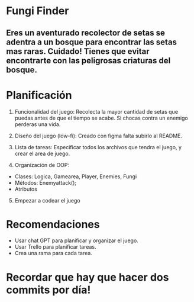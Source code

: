 # Fungi Finder

## Eres un aventurado recolector de setas se adentra a un bosque para encontrar las setas mas raras. Cuidado! Tienes que evitar encontrarte con las peligrosas criaturas del bosque.

# Planificación 

1. Funcionalidad del juego: Recolecta la mayor cantidad de setas que puedas antes de que el tiempo se acabe. Si chocas contra un enemigo perderas una vida. 

2. Diseño del juego (low-fi): Creado con figma falta subirlo al README.

3. Lista de tareas:
Especificar todos los archivos que tendra el juego, y crear el area de juego. 

4. Organización de OOP:
- Clases: Logica, Gamearea, Player, Enemies, Fungi
- Métodos: Enemyattack();
- Atributos
5. Empezar a codear el juego

# Recomendaciones 
- Usar chat GPT para planificar y organizar el juego. 
- Usar Trello para planificar tareas.
- Crea una rama para cada tarea. 

# Recordar que hay que hacer dos commits por día!